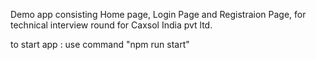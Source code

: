 Demo app consisting Home page, Login Page and Registraion Page, for technical interview round for Caxsol India pvt ltd.


to start app : use command "npm run start"

